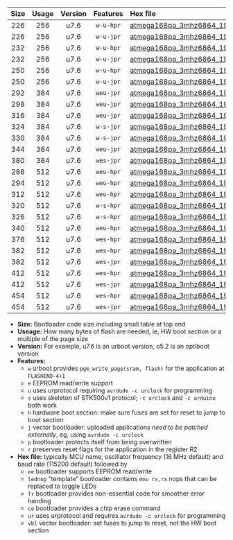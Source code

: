 |Size|Usage|Version|Features|Hex file|
|:-:|:-:|:-:|:-:|:--|
|226|256|u7.6|`w-u-hpr`|[atmega168pa_3mhz6864_19200bps_ur.hex](https://raw.githubusercontent.com/stefanrueger/urboot/main/atmega168pa_3mhz6864_19200bps_ur.hex)|
|226|256|u7.6|`w-u-jpr`|[atmega168pa_3mhz6864_19200bps_ur_vbl.hex](https://raw.githubusercontent.com/stefanrueger/urboot/main/atmega168pa_3mhz6864_19200bps_ur_vbl.hex)|
|232|256|u7.6|`w-u-hpr`|[atmega168pa_3mhz6864_19200bps_lednop_ur.hex](https://raw.githubusercontent.com/stefanrueger/urboot/main/atmega168pa_3mhz6864_19200bps_lednop_ur.hex)|
|232|256|u7.6|`w-u-jpr`|[atmega168pa_3mhz6864_19200bps_lednop_ur_vbl.hex](https://raw.githubusercontent.com/stefanrueger/urboot/main/atmega168pa_3mhz6864_19200bps_lednop_ur_vbl.hex)|
|250|256|u7.6|`w-u-hpr`|[atmega168pa_3mhz6864_19200bps_lednop_fr_ur.hex](https://raw.githubusercontent.com/stefanrueger/urboot/main/atmega168pa_3mhz6864_19200bps_lednop_fr_ur.hex)|
|250|256|u7.6|`w-u-jpr`|[atmega168pa_3mhz6864_19200bps_lednop_fr_ur_vbl.hex](https://raw.githubusercontent.com/stefanrueger/urboot/main/atmega168pa_3mhz6864_19200bps_lednop_fr_ur_vbl.hex)|
|292|384|u7.6|`weu-jpr`|[atmega168pa_3mhz6864_19200bps_ee_ur_vbl.hex](https://raw.githubusercontent.com/stefanrueger/urboot/main/atmega168pa_3mhz6864_19200bps_ee_ur_vbl.hex)|
|298|384|u7.6|`weu-jpr`|[atmega168pa_3mhz6864_19200bps_ee_lednop_ur_vbl.hex](https://raw.githubusercontent.com/stefanrueger/urboot/main/atmega168pa_3mhz6864_19200bps_ee_lednop_ur_vbl.hex)|
|316|384|u7.6|`weu-jpr`|[atmega168pa_3mhz6864_19200bps_ee_lednop_fr_ur_vbl.hex](https://raw.githubusercontent.com/stefanrueger/urboot/main/atmega168pa_3mhz6864_19200bps_ee_lednop_fr_ur_vbl.hex)|
|324|384|u7.6|`w-s-jpr`|[atmega168pa_3mhz6864_19200bps_vbl.hex](https://raw.githubusercontent.com/stefanrueger/urboot/main/atmega168pa_3mhz6864_19200bps_vbl.hex)|
|330|384|u7.6|`w-s-jpr`|[atmega168pa_3mhz6864_19200bps_lednop_vbl.hex](https://raw.githubusercontent.com/stefanrueger/urboot/main/atmega168pa_3mhz6864_19200bps_lednop_vbl.hex)|
|344|384|u7.6|`weu-jpr`|[atmega168pa_3mhz6864_19200bps_ee_lednop_fr_ce_ur_vbl.hex](https://raw.githubusercontent.com/stefanrueger/urboot/main/atmega168pa_3mhz6864_19200bps_ee_lednop_fr_ce_ur_vbl.hex)|
|380|384|u7.6|`wes-jpr`|[atmega168pa_3mhz6864_19200bps_ee_vbl.hex](https://raw.githubusercontent.com/stefanrueger/urboot/main/atmega168pa_3mhz6864_19200bps_ee_vbl.hex)|
|288|512|u7.6|`weu-hpr`|[atmega168pa_3mhz6864_19200bps_ee_ur.hex](https://raw.githubusercontent.com/stefanrueger/urboot/main/atmega168pa_3mhz6864_19200bps_ee_ur.hex)|
|294|512|u7.6|`weu-hpr`|[atmega168pa_3mhz6864_19200bps_ee_lednop_ur.hex](https://raw.githubusercontent.com/stefanrueger/urboot/main/atmega168pa_3mhz6864_19200bps_ee_lednop_ur.hex)|
|312|512|u7.6|`weu-hpr`|[atmega168pa_3mhz6864_19200bps_ee_lednop_fr_ur.hex](https://raw.githubusercontent.com/stefanrueger/urboot/main/atmega168pa_3mhz6864_19200bps_ee_lednop_fr_ur.hex)|
|320|512|u7.6|`w-s-hpr`|[atmega168pa_3mhz6864_19200bps.hex](https://raw.githubusercontent.com/stefanrueger/urboot/main/atmega168pa_3mhz6864_19200bps.hex)|
|326|512|u7.6|`w-s-hpr`|[atmega168pa_3mhz6864_19200bps_lednop.hex](https://raw.githubusercontent.com/stefanrueger/urboot/main/atmega168pa_3mhz6864_19200bps_lednop.hex)|
|340|512|u7.6|`weu-hpr`|[atmega168pa_3mhz6864_19200bps_ee_lednop_fr_ce_ur.hex](https://raw.githubusercontent.com/stefanrueger/urboot/main/atmega168pa_3mhz6864_19200bps_ee_lednop_fr_ce_ur.hex)|
|376|512|u7.6|`wes-hpr`|[atmega168pa_3mhz6864_19200bps_ee.hex](https://raw.githubusercontent.com/stefanrueger/urboot/main/atmega168pa_3mhz6864_19200bps_ee.hex)|
|382|512|u7.6|`wes-hpr`|[atmega168pa_3mhz6864_19200bps_ee_lednop.hex](https://raw.githubusercontent.com/stefanrueger/urboot/main/atmega168pa_3mhz6864_19200bps_ee_lednop.hex)|
|382|512|u7.6|`wes-jpr`|[atmega168pa_3mhz6864_19200bps_ee_lednop_vbl.hex](https://raw.githubusercontent.com/stefanrueger/urboot/main/atmega168pa_3mhz6864_19200bps_ee_lednop_vbl.hex)|
|412|512|u7.6|`wes-hpr`|[atmega168pa_3mhz6864_19200bps_ee_lednop_fr.hex](https://raw.githubusercontent.com/stefanrueger/urboot/main/atmega168pa_3mhz6864_19200bps_ee_lednop_fr.hex)|
|412|512|u7.6|`wes-jpr`|[atmega168pa_3mhz6864_19200bps_ee_lednop_fr_vbl.hex](https://raw.githubusercontent.com/stefanrueger/urboot/main/atmega168pa_3mhz6864_19200bps_ee_lednop_fr_vbl.hex)|
|454|512|u7.6|`wes-hpr`|[atmega168pa_3mhz6864_19200bps_ee_lednop_fr_ce.hex](https://raw.githubusercontent.com/stefanrueger/urboot/main/atmega168pa_3mhz6864_19200bps_ee_lednop_fr_ce.hex)|
|454|512|u7.6|`wes-jpr`|[atmega168pa_3mhz6864_19200bps_ee_lednop_fr_ce_vbl.hex](https://raw.githubusercontent.com/stefanrueger/urboot/main/atmega168pa_3mhz6864_19200bps_ee_lednop_fr_ce_vbl.hex)|

- **Size:** Bootloader code size including small table at top end
- **Useage:** How many bytes of flash are needed, ie, HW boot section or a multiple of the page size
- **Version:** For example, u7.6 is an urboot version, o5.2 is an optiboot version
- **Features:**
  + `w` urboot provides `pgm_write_page(sram, flash)` for the application at `FLASHEND-4+1`
  + `e` EEPROM read/write support
  + `u` uses urprotocol requiring `avrdude -c urclock` for programming
  + `s` uses skeleton of STK500v1 protocol; `-c urclock` and `-c arduino` both work
  + `h` hardware boot section: make sure fuses are set for reset to jump to boot section
  + `j` vector bootloader: uploaded applications *need to be patched externally*, eg, using `avrdude -c urclock`
  + `p` bootloader protects itself from being overwritten
  + `r` preserves reset flags for the application in the register R2
- **Hex file:** typically MCU name, oscillator frequency (16 MHz default) and baud rate (115200 default) followed by
  + `ee` bootloader supports EEPROM read/write
  + `lednop` "template" bootloader contains `mov rx,rx` nops that can be replaced to toggle LEDs
  + `fr` bootloader provides non-essential code for smoother error handing
  + `ce` bootloader provides a chip erase command
  + `ur` uses urprotocol and requires `avrdude -c urclock` for programming
  + `vbl` vector bootloader: set fuses to jump to reset, not the HW boot section
